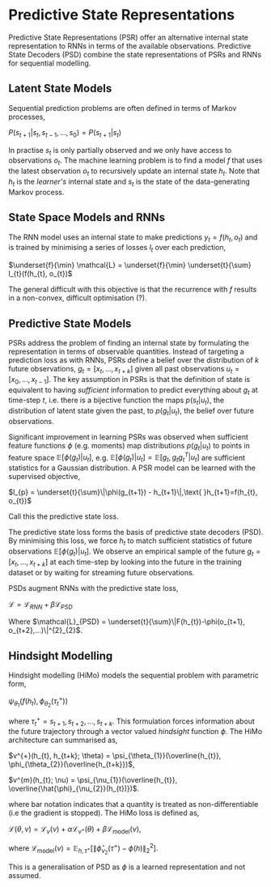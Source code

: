 # Predictive State Representations


Predictive State Representations (PSR) offer an alternative internal state representation to RNNs in terms of the available observations. Predictive State Decoders (PSD) combine the state representations of PSRs and RNNs for sequential modelling. 

## Latent State Models

Sequential prediction problems are often defined in terms of Markov processes,

$P(s_{t+1}\vert s_{t},s_{t-1},...,s_{0}) = P(s_{t+1}\vert s_{t})$

In practise $s_{t}$ is only partially observed and we only have access to observations $o_{t}$. The machine learning problem is to find a model $f$ that uses the latest observation $o_{t}$ to recursively update an internal state $h_{t}$. Note that $h_{t}$ is the *learner's* internal state and $s_{t}$ is the state of the data-generating Markov process.  

## State Space Models and RNNs

The RNN model uses an internal state to make predictions $y_{t} = f(h_{t}, o_{t})$ and is trained by minimising a series of losses $l_{t}$ over each prediction,

$\underset{f}{\min} \mathcal{L} = \underset{f}{\min} \underset{t}{\sum} l_{t}(f(h_{t}, o_{t})$

The general difficult with this objective is that the recurrence with $f$ results in a non-convex, difficult optimisation (?).

## Predictive State Models

PSRs address the problem of finding an internal state by formulating the representation in terms of observable quantities. Instead of targeting a prediction loss as with RNNs, PSRs define a belief over the distribution of $k$ future observations, $g_{t} = [x_{t},...,x_{t+k}]$ given all past observations $u_{t}=[x_{0},...,x_{t-1}]$. The key assumption in PSRs is that the definition of state is equivalent to having *sufficient* information to predict everything about $g_{t}$ at time-step $t$, i.e. there is a bijective function the maps $p(s_{t}\vert u_{t})$, the distribution of latent state given the past, to $p(g_{t}\vert u_{t})$, the belief over future observations.

Significant improvement in learning PSRs was observed when sufficient feature functions $\phi$ (e.g. moments) map distributions $p(g_{t}\vert u_{t})$ to points in feature space $\mathbb{E}[\phi(g_{t})\vert u_{t}]$, e.g. $\mathbb{E}[\phi(g_{t})\vert u_{t}] = \mathbb{E}[g_{t}, g_{t}g_{t}^{T}\vert u_{t}]$ are sufficient statistics for a Gaussian distribution. A PSR model can be learned with the supervised objective,

$l_{p} = \underset{t}{\sum}\|\phi(g_{t+1}) - h_{t+1}\|,\text{ }h_{t+1}=f(h_{t}, o_{t})$

Call this the predictive state loss. 

The predictive state loss forms the basis of predictive state decoders (PSD). By minimising this loss, we force $h_{t}$ to match sufficient statistics of future observations $\mathbb{E}[\phi(g_{t})\vert u_{t}]$. We observe an empirical sample of the future $g_{t} = [x_{t},...,x_{t+k}]$ at each time-step by looking into the future in the training dataset or by waiting for streaming future observations. 

PSDs augment RNNs with the predictive state loss,

$\mathcal{L} = \mathcal{L}_{RNN} + \beta\mathcal{L}_{PSD}$

Where $\mathcal{L}_{PSD} = \underset{t}{\sum}\|F(h_{t})-\phi(o_{t+1}, o_{t+2},...)\|^{2}_{2}$.

## Hindsight Modelling

Hindsight modelling (HiMo) models the sequential problem with parametric form, 

$\psi_{\theta_{1}}(f(h_{t}), \phi_{\theta_{2}}(\tau_{t}^{+}))$

where $\tau_{t}^{+} = s_{t+1},s_{t+2},...,s_{t+k}$. This formulation forces information about the future trajectory through a vector valued *hindsight* function $\phi$. The HiMo architecture can summarised as,

$v^{+}(h_{t}, h_{t+k}; \theta) = \psi_{\theta_{1}}(\overline{h_{t}}, \phi_{\theta_{2}}(\overline{h_{t+k}})$,

$v^{m}(h_{t}; \nu) = \psi_{\nu_{1}}(\overline{h_{t}}, \overline{\hat{\phi}_{\nu_{2}}(h_{t})})$.

where bar notation indicates that a quantity is treated as non-differentiable (i.e the gradient is stopped). The HiMo loss is defined as,

$\mathcal{L}(\theta, \nu) = \mathcal{L}_{v}(\nu) + \alpha\mathcal{L}_{v^{+}}(\theta)+\beta\mathcal{L}_{\text{model}}(\nu)$,

where $\mathcal{L}_{\text{model}}(\nu) = \mathbb{E}_{h,\tau^{+}}[\|\hat{\phi}_{\nu_{2}}(\tau^{+}) - \phi(h)\|^{2}_{2}]$.

This is a generalisation of PSD as $\phi$ is a learned representation and not assumed.

